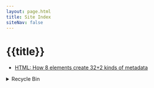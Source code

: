 ```yaml
---
layout: page.html
title: Site Index
siteNav: false
---
```


# {{title}}

- [HTML: How 8 elements create 32+2 kinds of metadata](/en/html-metadata-elements/)

<details>
<summary>Recycle Bin</summary>

1. [Unlocking the web's promise](/en/promise/)

2. [HTML by Contents (not Elements)](/en/html-resource/)

3. [30 HTML Content Metas](/en/html-content-metas/)

4. [132 HTML Content Attributes](/en/html-content-metas/)

{% for post in collections.all %}

- [{{post.data.title}}]({{post.url}})

{% endfor %}
</details>
